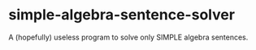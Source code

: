 # simple-algebra-sentence-solver
A (hopefully) useless program to solve only SIMPLE algebra sentences.
